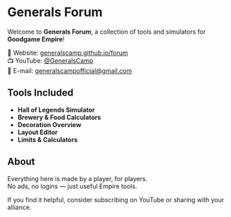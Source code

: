 # Generals Forum

Welcome to **Generals Forum**, a collection of tools and simulators for **Goodgame Empire**!

🔗 Website: [generalscamp.github.io/forum](https://generalscamp.github.io/forum/)  
📺 YouTube: [@GeneralsCamp](https://www.youtube.com/@GeneralsCamp)  
📧 E-mail: generalscampofficial@gmail.com

## Tools Included

- **Hall of Legends Simulator**
- **Brewery & Food Calculators**
- **Decoration Overview**
- **Layout Editor**
- **Limits & Calculators**

## About

Everything here is made by a player, for players.  
No ads, no logins — just useful Empire tools.

If you find it helpful, consider subscribing on YouTube or sharing with your alliance.
